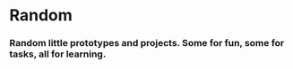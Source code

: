 # Random
### Random little prototypes and projects.  Some for fun, some for tasks, all for learning.
